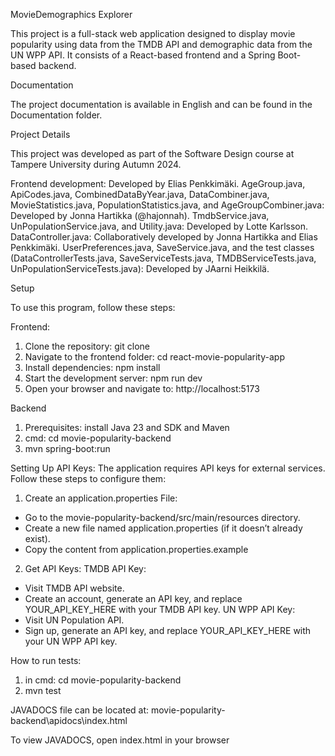 MovieDemographics Explorer

This project is a full-stack web application designed to display movie popularity using data from the TMDB API and demographic data from the UN WPP API. It consists of a React-based frontend and a Spring Boot-based backend.

Documentation

The project documentation is available in English and can be found in the Documentation folder.

Project Details

This project was developed as part of the Software Design course at Tampere University during Autumn 2024.

Frontend development: Developed by Elias Penkkimäki.
AgeGroup.java, ApiCodes.java, CombinedDataByYear.java, DataCombiner.java, MovieStatistics.java, PopulationStatistics.java, and AgeGroupCombiner.java: Developed by Jonna Hartikka (@hajonnah).
TmdbService.java, UnPopulationService.java, and Utility.java: Developed by Lotte Karlsson.
DataController.java: Collaboratively developed by Jonna Hartikka and Elias Penkkimäki.
UserPreferences.java, SaveService.java, and the test classes (DataControllerTests.java, SaveServiceTests.java, TMDBServiceTests.java, UnPopulationServiceTests.java): Developed by JAarni Heikkilä.

Setup

To use this program, follow these steps:

Frontend:

1. Clone the repository: git clone <repository-url>
2. Navigate to the frontend folder: cd react-movie-popularity-app
3. Install dependencies: npm install
4. Start the development server: npm run dev
5. Open your browser and navigate to: http://localhost:5173

Backend

1. Prerequisites: install Java 23 and SDK and Maven
2. cmd: cd movie-popularity-backend
3. mvn spring-boot:run

Setting Up API Keys:
The application requires API keys for external services. Follow these steps to configure them:

1. Create an application.properties File:
- Go to the movie-popularity-backend/src/main/resources directory.
- Create a new file named application.properties (if it doesn’t already exist).
- Copy the content from application.properties.example

2. Get API Keys:
TMDB API Key:
- Visit TMDB API website.
- Create an account, generate an API key, and replace YOUR_API_KEY_HERE with your TMDB API key.
UN WPP API Key:
- Visit UN Population API.
- Sign up, generate an API key, and replace YOUR_API_KEY_HERE with your UN WPP API key.

How to run tests:
1. in cmd: cd movie-popularity-backend
2. mvn test

JAVADOCS file can be located at:
movie-popularity-backend\apidocs\index.html

To view JAVADOCS, open index.html in your browser